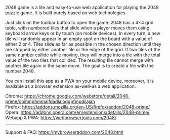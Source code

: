 2048 game is a lite and easy-to-use web application for playing the 2048 puzzle game. It is built purely based on web technologies.

Just click on the toolbar button to open the game. 2048 has a 4×4 grid table, with numbered tiles that slide when a player moves them using keyboard arrow keys or by touch (on mobile devices). In every turn, a new tile will randomly appear in an empty spot on the board with a value of either 2 or 4. Tiles slide as far as possible in the chosen direction until they are stopped by either another tile or the edge of the grid. If two tiles of the same number collide while moving, they will merge into a tile with the total value of the two tiles that collided. The resulting tile cannot merge with another tile again in the same move. The goal is to create a tile with the number 2048.

You can install this app as a PWA on your mobile device, moreover, it is available as a browser extension as-well-as a web application:

Chrome: https://chrome.google.com/webstore/detail/2048-prime/ooihmphmmajfdadiaioggpfmpdijajah  
Firefox: https://addons.mozilla.org/en-US/firefox/addon/2048-prime/  
Opera: https://addons.opera.com/en/extensions/details/2048-prime/  
Webapp & PWA: https://webbrowsertools.com/2048/  

--------------------------------------------------------------

Support & FAQ: https://mybrowseraddon.com/2048.html  
